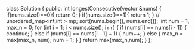 class Solution
{
public:
int longestConsecutive(vector<int> &nums)
{
if(nums.size()==0){
return 0;
}
if(nums.size()==1){
return 1;
}
// unordered_map<int,int > mp;
sort(nums.begin(), nums.end());
​
int num = 1, max_n = 0;
for (int i = 1; i < nums.size(); i++)
{
if (nums[i] == nums[i - 1]) {
continue;
}
else if (nums[i] == nums[i - 1] + 1)
{
num++;
}
else
{
max_n = max(max_n, num);
num = 1;
}
}
return max(max_n,num);
}
};